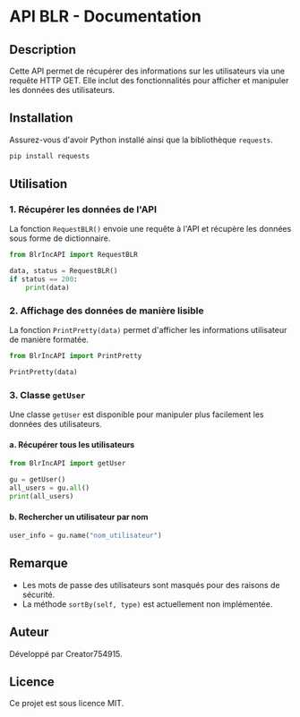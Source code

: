 # API BLR - Documentation

## Description
Cette API permet de récupérer des informations sur les utilisateurs via une requête HTTP GET. Elle inclut des fonctionnalités pour afficher et manipuler les données des utilisateurs.

## Installation
Assurez-vous d'avoir Python installé ainsi que la bibliothèque `requests`.

```sh
pip install requests
```

## Utilisation

### 1. Récupérer les données de l'API
La fonction `RequestBLR()` envoie une requête à l'API et récupère les données sous forme de dictionnaire.

```python
from BlrIncAPI import RequestBLR

data, status = RequestBLR()
if status == 200:
    print(data)
```

### 2. Affichage des données de manière lisible
La fonction `PrintPretty(data)` permet d'afficher les informations utilisateur de manière formatée.

```python
from BlrIncAPI import PrintPretty

PrintPretty(data)
```

### 3. Classe `getUser`
Une classe `getUser` est disponible pour manipuler plus facilement les données des utilisateurs.

#### a. Récupérer tous les utilisateurs
```python
from BlrIncAPI import getUser

gu = getUser()
all_users = gu.all()
print(all_users)
```

#### b. Rechercher un utilisateur par nom
```python
user_info = gu.name("nom_utilisateur")
```

## Remarque
- Les mots de passe des utilisateurs sont masqués pour des raisons de sécurité.
- La méthode `sortBy(self, type)` est actuellement non implémentée.

## Auteur
Développé par Creator754915.

## Licence
Ce projet est sous licence MIT.

